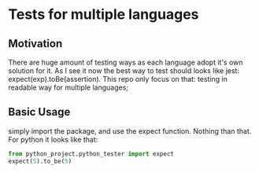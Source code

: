 # **Tests for multiple languages**

## Motivation
There are huge amount of testing ways as each language adopt it's own solution for it. 
As I see it now the best way to test should looks like jest:
expect(exp).toBe(assertion).
This repo only focus on that: testing in readable way for multiple languages;

## Basic Usage
simply import the package, and use the expect function. Nothing than that.
For python it looks like that:
```python
from python_project.python_tester import expect
expect(5).to_be(5)
```
